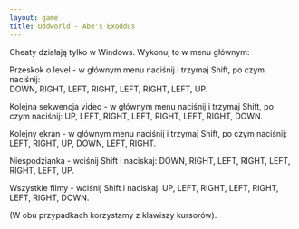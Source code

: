 ```yaml
---
layout: game
title: Oddworld - Abe's Exoddus
---
```


Cheaty działają tylko w Windows. Wykonuj to w menu głównym:

Przeskok o level - w głównym menu naciśnij i trzymaj Shift, po czym 
naciśnij:  
DOWN, RIGHT, LEFT, RIGHT, LEFT, RIGHT, LEFT, UP.

Kolejna sekwencja video - w głównym menu naciśnij i trzymaj Shift, 
po czym 
naciśnij:  UP, LEFT, RIGHT, LEFT, RIGHT, LEFT, RIGHT, DOWN.

Kolejny ekran - w głównym menu naciśnij i trzymaj Shift, po czym 
naciśnij: 
LEFT, RIGHT, UP, DOWN, LEFT, RIGHT.

Niespodzianka - wciśnij Shift i naciskaj: DOWN, RIGHT, LEFT, 
RIGHT, LEFT, 
RIGHT, LEFT, UP.

Wszystkie filmy - wciśnij Shift i naciskaj: UP, LEFT, RIGHT, LEFT, 
RIGHT, LEFT, 
RIGHT, DOWN.

(W obu przypadkach korzystamy z klawiszy kursorów).
